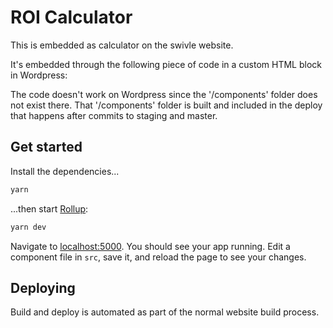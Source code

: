 # ROI Calculator

This is embedded as calculator on the swivle website.

It's embedded through the following piece of code in a custom HTML block in Wordpress:

<div id='roi-calculator'></div>
<link rel='stylesheet' href='/components/roi/bundle.css' type='text/css' media='all' />
<script type='text/javascript' src='/components/roi/bundle.js'></script>

The code doesn't work on Wordpress since the '/components' folder does not exist there. That '/components' folder is built and included in the deploy that happens after commits to staging and master.

## Get started

Install the dependencies...

```bash
yarn
```

...then start [Rollup](https://rollupjs.org):

```bash
yarn dev
```

Navigate to [localhost:5000](http://localhost:5000). You should see your app running. Edit a component file in `src`, save it, and reload the page to see your changes.

## Deploying

Build and deploy is automated as part of the normal website build process.
